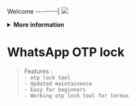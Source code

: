 Welcome
--------|
![](https://media.tenor.com/iVCiM9W7cvYAAAAd/welcome.gif)

<details>
  <summary><b>More information</b></summary>

#### ★ Social Accounts ★
<a href="https://t.me/Mr_Bablu07"><img src="https://raw.githubusercontent.com/Dumai-991/Dumai-991/main/Image/images.png" alt="alt text" width="75" height="75"></a>
```
Thanks to Use
- Mr,BaBlU
For making me the holder of this script
```
# ✭ WhatsApp OTP lock
### Made With ❤️ By Mr,BaBlU
```
Author:
- Mr,BaBlU
```
### ⇨  Install Script  Termux
```python
apt-get update -y
apt-get upgrade -y
pkg install python -y
pkg install git -y
git clone https://github.com/mr-bablu/WhatsApp_OTP_Lock.git
cd $HOME
ls
cd WhatsApp_OTP_Lock
pip install requests
pip install rich
ls
python Wa_Otp_Lock.py
```

** Now you need internet connection to continue further process **

** You can select any option by clicking on your keyboard **

** Note:- Don't delete any of the scripts included in lol directory (folder) **
</details>

# WhatsApp OTP lock
>Features :  
```- otp lock tool```  
```- Updated maintainence```  
```- Easy for beginners```  
```- Working otp lock tool for termux```  
